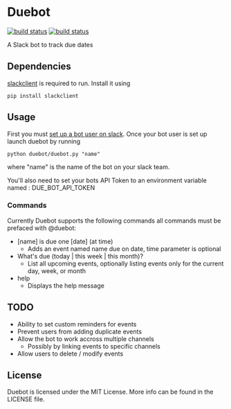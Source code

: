 # Duebot

[![build status](http://gitlab.adambatson.com/adambatson/deadline_bot/badges/master/build.svg)](http://gitlab.adambatson.com/adambatson/deadline_bot/builds/)
[![build status](https://travis-ci.org/adambatson/duebot.svg?branch=master)](https://travis-ci.org/adambatson/duebot)

A Slack bot to track due dates

## Dependencies

[slackclient](https://github.com/slackhq/python-slackclient) is required to run.  Install it using

```
pip install slackclient
```

## Usage
First you must [set up a bot user on slack](https://api.slack.com/bot-users).  Once your bot user
is set up launch duebot by running

```
python duebot/duebot.py "name"
```
where "name" is the name of the bot on your slack team.

You'll also need to set your bots API Token to an environment variable named : DUE_BOT_API_TOKEN

### Commands
Currently Duebot supports the following commands all commands must be prefaced with
@duebot:
- [name] is due one \[date] \(at time)
	- Adds an event named name due on date, time parameter is optional
- What's due \(today | this week | this month)?
	- List all upcoming events, optionally listing events only for the current
	day, week, or month
- help
	- Displays the help message

## TODO
- Ability to set custom reminders for events
- Prevent users from adding duplicate events
- Allow the bot to work accross multiple channels
	- Possibly by linking events to specific channels
- Allow users to delete / modify events

## License
Duebot is licensed under the MIT License.  More info can be found in the LICENSE file.
